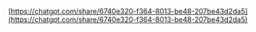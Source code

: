 [https://chatgpt.com/share/6740e320-f364-8013-be48-207be43d2da5](https://chatgpt.com/share/6740e320-f364-8013-be48-207be43d2da5)
